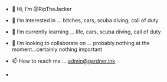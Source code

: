 - 👋 Hi, I’m @RipTheJacker
- 👀 I’m interested in ... bitches, cars, scuba diving, call of duty
- 🌱 I’m currently learning ... life, cars, scuba diving, call of duty
- 💞️ I’m looking to collaborate on ... probably nothing at the moment...certainly nothing important
- 📫 How to reach me ... admin@gardner.ink

- <link href="https://gardner.ink" />

<!---
RipTheJacker/RipTheJacker is a ✨ special ✨ repository because its `README.md` (this file) appears on your GitHub profile.
You can click the Preview link to take a look at your changes.
--->
